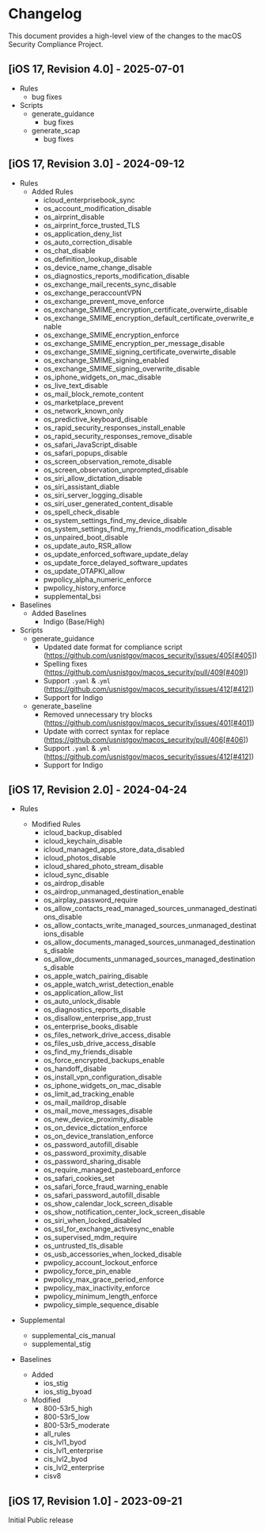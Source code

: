 # Changelog

This document provides a high-level view of the changes to the macOS Security Compliance Project.

## [iOS 17, Revision 4.0] - 2025-07-01
* Rules
  * bug fixes
* Scripts
  * generate_guidance
    * bug fixes
  * generate_scap
    * bug fixes



## [iOS 17, Revision 3.0] - 2024-09-12

* Rules
  * Added Rules
    * icloud_enterprisebook_sync
    * os_account_modification_disable
    * os_airprint_disable
    * os_airprint_force_trusted_TLS
    * os_application_deny_list
    * os_auto_correction_disable
    * os_chat_disable
    * os_definition_lookup_disable
    * os_device_name_change_disable
    * os_diagnostics_reports_modification_disable
    * os_exchange_mail_recents_sync_disable
    * os_exchange_peraccountVPN
    * os_exchange_prevent_move_enforce
    * os_exchange_SMIME_encryption_certificate_overwirte_disable
    * os_exchange_SMIME_encryption_default_certificate_overwrite_enable
    * os_exchange_SMIME_encryption_enforce
    * os_exchange_SMIME_encryption_per_message_disable
    * os_exchange_SMIME_signing_certificate_overwirte_disable
    * os_exchange_SMIME_signing_enabled
    * os_exchange_SMIME_signing_overwrite_disable
    * os_iphone_widgets_on_mac_disable
    * os_live_text_disable
    * os_mail_block_remote_content
    * os_marketplace_prevent
    * os_network_known_only
    * os_predictive_keyboard_disable
    * os_rapid_security_responses_install_enable
    * os_rapid_security_responses_remove_disable
    * os_safari_JavaScript_disable
    * os_safari_popups_disable
    * os_screen_observation_remote_disable
    * os_screen_observation_unprompted_disable
    * os_siri_allow_dictation_disable
    * os_siri_assistant_diable
    * os_siri_server_logging_disable
    * os_siri_user_generated_content_disable
    * os_spell_check_disable
    * os_system_settings_find_my_device_disable
    * os_system_settings_find_my_friends_modification_disable
    * os_unpaired_boot_disable
    * os_update_auto_RSR_allow
    * os_update_enforced_software_update_delay
    * os_update_force_delayed_software_updates
    * os_update_OTAPKI_allow
    * pwpolicy_alpha_numeric_enforce
    * pwpolicy_history_enforce
    * supplemental_bsi
* Baselines
  * Added Baselines
    * Indigo (Base/High)
* Scripts
  * generate_guidance
    * Updated date format for compliance script (https://github.com/usnistgov/macos_security/issues/405[#405])
    * Spelling fixes (https://github.com/usnistgov/macos_security/pull/409[#409])
    * Support `.yaml` & .`yml` (https://github.com/usnistgov/macos_security/issues/412[#412])
    * Support for Indigo
  * generate_baseline
    * Removed unnecessary try blocks (https://github.com/usnistgov/macos_security/issues/401[#401])
    * Update with correct syntax for replace (https://github.com/usnistgov/macos_security/pull/406[#406])
    * Support `.yaml` & .`yml` (https://github.com/usnistgov/macos_security/issues/412[#412])
    * Support for Indigo

## [iOS 17, Revision 2.0] - 2024-04-24

* Rules
  * Modified Rules
    * icloud_backup_disabled
    * icloud_keychain_disable
    * icloud_managed_apps_store_data_disabled
    * icloud_photos_disable
    * icloud_shared_photo_stream_disable
    * icloud_sync_disable
    * os_airdrop_disable
    * os_airdrop_unmanaged_destination_enable
    * os_airplay_password_require
    * os_allow_contacts_read_managed_sources_unmanaged_destinations_disable
    * os_allow_contacts_write_managed_sources_unmanaged_destinations_disable
    * os_allow_documents_managed_sources_unmanaged_destinations_disable
    * os_allow_documents_unmanaged_sources_managed_destinations_disable
    * os_apple_watch_pairing_disable
    * os_apple_watch_wrist_detection_enable
    * os_application_allow_list
    * os_auto_unlock_disable
    * os_diagnostics_reports_disable
    * os_disallow_enterprise_app_trust
    * os_enterprise_books_disable
    * os_files_network_drive_access_disable
    * os_files_usb_drive_access_disable
    * os_find_my_friends_disable
    * os_force_encrypted_backups_enable
    * os_handoff_disable
    * os_install_vpn_configuration_disable
    * os_iphone_widgets_on_mac_disable
    * os_limit_ad_tracking_enable
    * os_mail_maildrop_disable
    * os_mail_move_messages_disable
    * os_new_device_proximity_disable
    * os_on_device_dictation_enforce
    * os_on_device_translation_enforce
    * os_password_autofill_disable
    * os_password_proximity_disable
    * os_password_sharing_disable
    * os_require_managed_pasteboard_enforce
    * os_safari_cookies_set
    * os_safari_force_fraud_warning_enable
    * os_safari_password_autofill_disable
    * os_show_calendar_lock_screen_disable
    * os_show_notification_center_lock_screen_disable
    * os_siri_when_locked_disabled
    * os_ssl_for_exchange_activesync_enable
    * os_supervised_mdm_require
    * os_untrusted_tls_disable
    * os_usb_accessories_when_locked_disable
    * pwpolicy_account_lockout_enforce
    * pwpolicy_force_pin_enable
    * pwpolicy_max_grace_period_enforce
    * pwpolicy_max_inactivity_enforce
    * pwpolicy_minimum_length_enforce
    * pwpolicy_simple_sequence_disable
* Supplemental
    * supplemental_cis_manual
    * supplemental_stig

* Baselines
  * Added
    * ios_stig
    * ios_stig_byoad
  * Modified
    * 800-53r5_high
    * 800-53r5_low
    * 800-53r5_moderate
    * all_rules
    * cis_lvl1_byod
    * cis_lvl1_enterprise
    * cis_lvl2_byod
    * cis_lvl2_enterprise
    * cisv8

## [iOS 17, Revision 1.0] - 2023-09-21

Initial Public release

